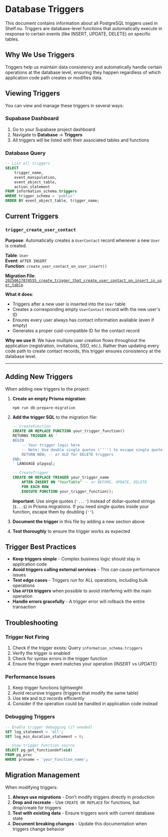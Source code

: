 # Database Triggers

This document contains information about all PostgreSQL triggers used in Shelf.nu. Triggers are database-level functions that automatically execute in response to certain events (like INSERT, UPDATE, DELETE) on specific tables.

## Why We Use Triggers

Triggers help us maintain data consistency and automatically handle certain operations at the database level, ensuring they happen regardless of which application code path creates or modifies data.

## Viewing Triggers

You can view and manage these triggers in several ways:

### Supabase Dashboard

1. Go to your Supabase project dashboard
2. Navigate to **Database** → **Triggers**
3. All triggers will be listed with their associated tables and functions

### Database Query

```sql
-- List all triggers
SELECT
    trigger_name,
    event_manipulation,
    event_object_table,
    action_statement
FROM information_schema.triggers
WHERE trigger_schema = 'public'
ORDER BY event_object_table, trigger_name;
```

## Current Triggers

### `trigger_create_user_contact`

**Purpose**: Automatically creates a `UserContact` record whenever a new `User` is created.

**Table**: `User`  
**Event**: `AFTER INSERT`  
**Function**: `create_user_contact_on_user_insert()`

**Migration File**: [`20250617074555_create_trigger_that_create_user_contact_on_insert_in_user_table`](../app/database/migrations/20250617074555_create_trigger_that_create_user_contact_on_insert_in_user_table/migration.sql)

**What it does**:

- Triggers after a new user is inserted into the `User` table
- Creates a corresponding empty `UserContact` record with the new user's ID
- Ensures every user always has contact information available (even if empty)
- Generates a proper cuid-compatible ID for the contact record

**Why we use it**:
We have multiple user creation flows throughout the application (registration, invitations, SSO, etc.). Rather than updating every code path to create contact records, this trigger ensures consistency at the database level.

---

## Adding New Triggers

When adding new triggers to the project:

1. **Create an empty Prisma migration**:

   ```bash
   npm run db:prepare-migration
   ```

2. **Add the trigger SQL** to the migration file:

   ```sql
   -- CreateFunction
   CREATE OR REPLACE FUNCTION your_trigger_function()
   RETURNS TRIGGER AS '
   BEGIN
       -- Your trigger logic here
       -- Note: Use double single quotes ('''') to escape single quotes in strings
       RETURN NEW; -- or OLD for DELETE triggers
   END;
   ' LANGUAGE plpgsql;

   -- CreateTrigger
   CREATE OR REPLACE TRIGGER your_trigger_name
       AFTER INSERT ON "YourTable" -- or BEFORE, UPDATE, DELETE
       FOR EACH ROW
       EXECUTE FUNCTION your_trigger_function();
   ```

   **Important**: Use single quotes (`'...'`) instead of dollar-quoted strings (`$...$`) in Prisma migrations. If you need single quotes inside your function, escape them by doubling (`''`).

3. **Document the trigger** in this file by adding a new section above

4. **Test thoroughly** to ensure the trigger works as expected

## Trigger Best Practices

- **Keep triggers simple** - Complex business logic should stay in application code
- **Avoid triggers calling external services** - This can cause performance issues
- **Test edge cases** - Triggers run for ALL operations, including bulk operations
- **Use `AFTER` triggers** when possible to avoid interfering with the main operation
- **Handle errors gracefully** - A trigger error will rollback the entire transaction

## Troubleshooting

### Trigger Not Firing

1. Check if the trigger exists: Query `information_schema.triggers`
2. Verify the trigger is enabled
3. Check for syntax errors in the trigger function
4. Ensure the trigger event matches your operation (INSERT vs UPDATE)

### Performance Issues

1. Keep trigger functions lightweight
2. Avoid recursive triggers (triggers that modify the same table)
3. Use `NEW` and `OLD` records efficiently
4. Consider if the operation could be handled in application code instead

### Debugging Triggers

```sql
-- Enable trigger debugging (if needed)
SET log_statement = 'all';
SET log_min_duration_statement = 0;

-- View trigger function source
SELECT pg_get_functiondef(oid)
FROM pg_proc
WHERE proname = 'your_function_name';
```

## Migration Management

When modifying triggers:

1. **Always use migrations** - Don't modify triggers directly in production
2. **Drop and recreate** - Use `CREATE OR REPLACE` for functions, but drop/create for triggers
3. **Test with existing data** - Ensure triggers work with current database state
4. **Document breaking changes** - Update this documentation when triggers change behavior
